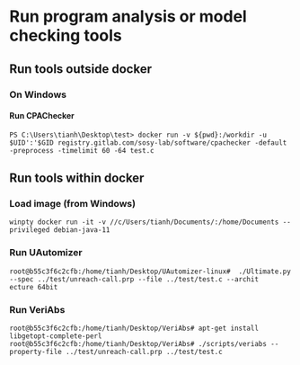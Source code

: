 # Run program analysis or model checking tools

## Run tools outside docker

### On Windows

#### Run CPAChecker

```
PS C:\Users\tianh\Desktop\test> docker run -v ${pwd}:/workdir -u $UID':'$GID registry.gitlab.com/sosy-lab/software/cpachecker -default -preprocess -timelimit 60 -64 test.c
```

## Run tools within docker

### Load image (from Windows)

```
winpty docker run -it -v //c/Users/tianh/Documents/:/home/Documents --privileged debian-java-11
```

### Run UAutomizer

```
root@b55c3f6c2cfb:/home/tianh/Desktop/UAutomizer-linux#  ./Ultimate.py --spec ../test/unreach-call.prp --file ../test/test.c --archit
ecture 64bit
```

### Run VeriAbs

```
root@b55c3f6c2cfb:/home/tianh/Desktop/VeriAbs# apt-get install libgetopt-complete-perl
root@b55c3f6c2cfb:/home/tianh/Desktop/VeriAbs# ./scripts/veriabs --property-file ../test/unreach-call.prp ../test/test.c
```